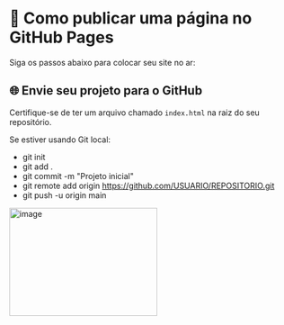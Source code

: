 # 🚀 Como publicar uma página no GitHub Pages

Siga os passos abaixo para colocar seu site no ar:

## 🌐 Envie seu projeto para o GitHub

Certifique-se de ter um arquivo chamado `index.html` na raiz do seu repositório.

Se estiver usando Git local:

* git init
* git add .
* git commit -m "Projeto inicial"
* git remote add origin https://github.com/USUARIO/REPOSITORIO.git
* git push -u origin main

<img width="263" height="192" alt="image" src="https://github.com/user-attachments/assets/56cbd59b-59d9-4dd8-ab88-f81b291cf5bc" />
